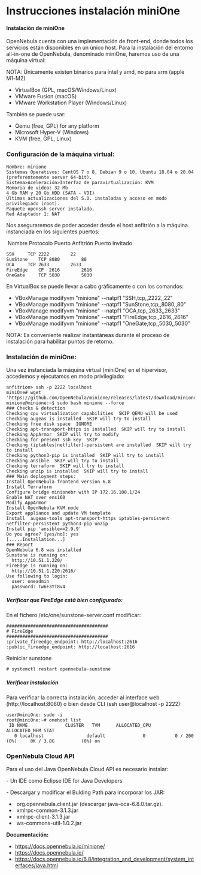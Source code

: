 # Instrucciones instalación miniOne

#### Instalación de miniOne

OpenNebula cuenta con una implementación de front-end, donde todos los servicios están disponibles en un único host. Para la instalación del entorno all-in-one de OpenNebula, denominado miniOne, haremos uso de una máquina virtual: 

NOTA: Únicamente existen binarios para intel y amd, no para arm (apple M1-M2)



- VirtualBox (GPL, macOS/Windows/Linux)
- VMware Fusion (macOS)
- VMware Workstation Player (Windows/Linux)



También se puede usar:



- Qemu (free, GPL) for any platform
- Microsoft Hyper-V (Windows)
- KVM (free, GPL, Linux)



### Configuración de la máquina virtual:

```
Nombre: minione
Sistemas Operativos: CentOS 7 o 8, Debian 9 o 10, Ubuntu 18.04 o 20.04 (preferentemente server 64-bit).
Sistema>Aceleración>Interfaz de paravirtualización: KVM
Memoria de video: 32 Mb
4 Gb RAM y 20 Gb HDD (SATA - VDI)
Últimas actualizaciones del S.O. instaladas y acceso en modo privilegiado (root).
Paquete openssh-server instalado. 
Red Adaptador 1: NAT
```

Nos aseguraremos de poder acceder desde el host anfitrión a la máquina instanciada en los siguientes puertos: 

​    Nombre	   Protocolo	Puerto Anfitrión	Puerto Invitado

```
SSH		TCP	2222	 	22
SunStone	TCP	8080		80
OCA		TCP	2633		2633
FireEdge	CP	2616		2616
OneGate		TCP	5030		5030
```

En VirtualBox se puede llevar a cabo gráficamente o con los comandos:



- VBoxManage modifyvm "minione" --natpf1 "SSH,tcp,,2222,,22"
- VBoxManage modifyvm "minione" --natpf1 "SunStone,tcp,,8080,,80"
- VBoxManage modifyvm "minione" --natpf1 "OCA,tcp,,2633,,2633"
- VBoxManage modifyvm "minione" --natpf1 "FireEdge,tcp,,2616,,2616"
- VBoxManage modifyvm "minione" --natpf1 "OneGate,tcp,,5030,,5030"



NOTA: Es conveniente realizar instantáneas durante el proceso de instalación para habilitar puntos de retorno.

### Instalación de miniOne:

Una vez instanciada la máquina virtual (miniOne) en el hipervisor, accedemos y ejecutamos en modo privilegiado:

```
anfitrion> ssh -p 2222 localhost
miniOne# wget 'https://github.com/OpenNebula/minione/releases/latest/download/minione'
minione@minione:~$ sudo bash minione --force
### Checks & detection
Checking cpu virtualization capabilities  SKIP QEMU will be used
Checking augeas is installed  SKIP will try to install
Checking free disk space  IGNORE
Checking apt-transport-https is installed  SKIP will try to install
Checking AppArmor  SKIP will try to modify
Checking for present ssh key  SKIP
Checking (iptables|netfilter)-persistent are installed  SKIP will try to install
Checking python3-pip is installed  SKIP will try to install
Checking ansible  SKIP will try to install
Checking terraform  SKIP will try to install
Checking unzip is installed  SKIP will try to install
### Main deployment steps:
Install OpenNebula frontend version 6.8
Install Terraform
Configure bridge minionebr with IP 172.16.100.1/24
Enable NAT over ens160
Modify AppArmor
Install OpenNebula KVM node
Export appliance and update VM template
Install  augeas-tools apt-transport-https iptables-persistent netfilter-persistent python3-pip unzip
Install pip 'ansible==2.9.9'
Do you agree? [yes/no]: yes 
[.....Installation...]
### Report
OpenNebula 6.8 was installed
Sunstone is running on:
  http://10.51.1.220/
FireEdge is running on:
  http://10.51.1.220:2616/
Use following to login:
  user: oneadmin
  password: Tw6F3YT8v4
```

##### Verificar que FireEdge está bien configurado:

En el fichero /etc/one/sunstone-server.conf modificar:

```
###################################### 
# FireEdge
######################################
:private_fireedge_endpoint: http://localhost:2616
:public_fireedge_endpoint: http://localhost:2616
```

Reiniciar sunstone

```
# systemctl restart opennebula-sunstone
```

##### Verificar instalación

Para verificar la correcta instalación, acceder al interface web (http://localhost:8080) o bien desde CLI (ssh user@localhost -p 2222):

```
user@miniOne: sudo -i
root@miniOne:~# onehost list
 ID NAME              CLUSTER   TVM      ALLOCATED_CPU      ALLOCATED_MEM STAT
   0 localhost                default              0           0 / 200 (0%)     0K / 3.8G          (0%) on
```

### OpenNebula Cloud API

Para el uso del Java OpenNebula Cloud API es necesario instalar:

\- Un IDE como Eclipse IDE for Java Developers

\- Descargar y modificar el Bulding Path para incorporar los JAR:



- ​	org.opennebula.client.jar (descargar java-oca-6.8.0.tar.gz).
- ​	xmlrpc-common-3.1.3.jar
- ​	xmlrpc-client-3.1.3.jar 
- ​	ws-commons-util-1.0.2.jar



**Documentación:**



- https://docs.opennebula.io/minione/
- https://docs.opennebula.io/
- https://docs.opennebula.io/6.8/integration_and_development/system_interfaces/java.html